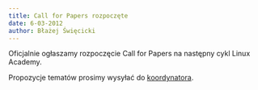 ```yaml
---
title: Call for Papers rozpoczęte
date: 6-03-2012
author: Błażej Święcicki
---
```

Oficjalnie ogłaszamy rozpoczęcie Call for Papers na następny cykl Linux Academy.

Propozycje tematów prosimy wysyłać do <a href="/kontakt">koordynatora</a>.
